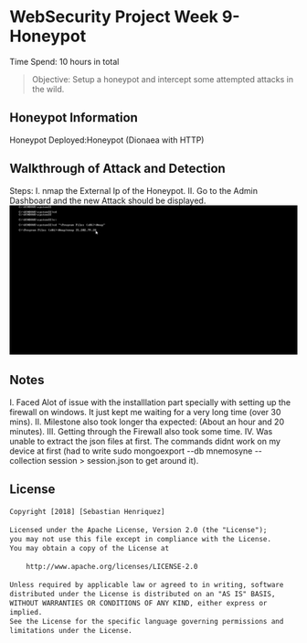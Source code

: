 # WebSecurity Project Week 9- Honeypot

Time Spend: 10 hours in total

> Objective: Setup a honeypot and intercept some attempted attacks in the wild.

## Honeypot Information
Honeypot Deployed:Honeypot (Dionaea with HTTP)




## Walkthrough of Attack and Detection
Steps:
I. nmap the External Ip of the Honeypot.
II. Go to the Admin Dashboard and the new Attack should be displayed.
 ![](Honeypot.gif)



## Notes
I. Faced Alot of issue with the installlation part specially with setting up the firewall on windows. It just kept me waiting for a very long time (over 30 mins).
II. Milestone also took longer tha expected: (About an hour and 20 minutes).
III. Getting through the Firewall also took some time.
IV. Was unable to extract the json files at first. The commands didnt work on my device at first (had to write sudo mongoexport --db mnemosyne --collection session > session.json to get around it).




## License

    Copyright [2018] [Sebastian Henriquez]

    Licensed under the Apache License, Version 2.0 (the "License");
    you may not use this file except in compliance with the License.
    You may obtain a copy of the License at

        http://www.apache.org/licenses/LICENSE-2.0

    Unless required by applicable law or agreed to in writing, software
    distributed under the License is distributed on an "AS IS" BASIS,
    WITHOUT WARRANTIES OR CONDITIONS OF ANY KIND, either express or implied.
    See the License for the specific language governing permissions and
    limitations under the License.
